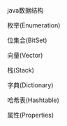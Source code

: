java数据结构

枚举(Enumeration)

位集合(BitSet)

向量(Vector)

栈(Stack)

字典(Dictionary)

哈希表(Hashtable)

属性(Properties)

